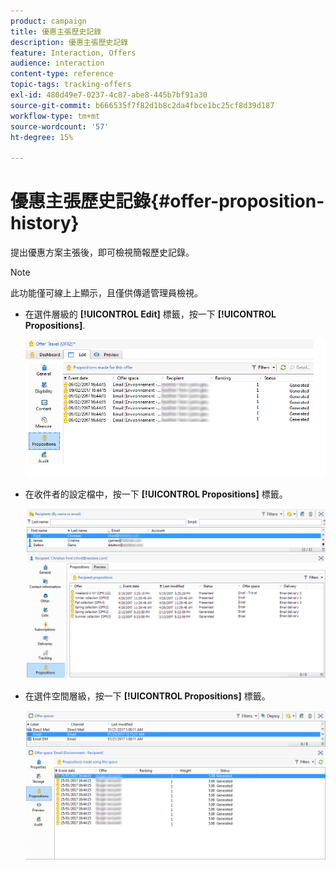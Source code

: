 ```yaml
---
product: campaign
title: 優惠主張歷史記錄
description: 優惠主張歷史記錄
feature: Interaction, Offers
audience: interaction
content-type: reference
topic-tags: tracking-offers
exl-id: 480d49e7-0237-4c87-abe8-445b7bf91a30
source-git-commit: b666535f7f82d1b8c2da4fbce1bc25cf8d39d187
workflow-type: tm+mt
source-wordcount: '57'
ht-degree: 15%

---
```


# 優惠主張歷史記錄{#offer-proposition-history}



提出優惠方案主張後，即可檢視簡報歷史記錄。

>[!NOTE]
>
>此功能僅可線上上顯示，且僅供傳遞管理員檢視。

* 在選件層級的 **[!UICONTROL Edit]** 標籤，按一下 **[!UICONTROL Propositions]**.

  ![](assets/offer_followup_006.png)

* 在收件者的設定檔中，按一下 **[!UICONTROL Propositions]** 標籤。

  ![](assets/offer_followup_002.png)

* 在選件空間層級，按一下 **[!UICONTROL Propositions]** 標籤。

  ![](assets/offer_space_prop_001_b.png)
